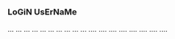 ### LoGiN UsErNaMe
...
...
...
...
...
...
...
...
...
...
....
....
....
....
....
....
....
....

